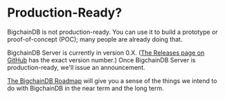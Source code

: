 # Production-Ready?

BigchainDB is not production-ready. You can use it to build a prototype or proof-of-concept (POC); many people are already doing that.

BigchainDB Server is currently in version 0.X. ([The Releases page on GitHub](https://github.com/bigchaindb/bigchaindb/releases) has the exact version number.) Once BigchainDB Server is production-ready, we'll issue an announcement.

[The BigchainDB Roadmap](https://github.com/bigchaindb/org/blob/master/ROADMAP.md) will give you a sense of the things we intend to do with BigchainDB in the near term and the long term.